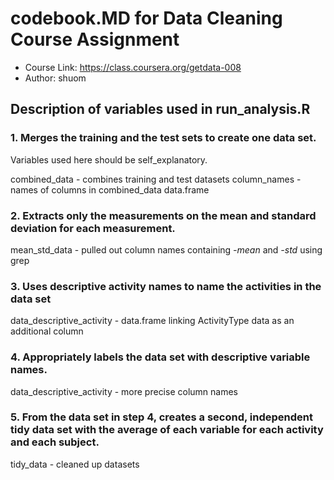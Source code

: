 # codebook.MD for Data Cleaning Course Assignment

* Course Link: https://class.coursera.org/getdata-008
* Author: shuom

## Description of variables used in run_analysis.R

### 1. Merges the training and the test sets to create one data set.

  Variables used here should be self_explanatory.
  
  combined_data - combines training and test datasets
  column_names  - names of columns in combined_data data.frame


### 2. Extracts only the measurements on the mean and standard deviation for each measurement.

  mean_std_data - pulled out column names containing *-mean* and *-std* using grep

### 3. Uses descriptive activity names to name the activities in the data set

  data_descriptive_activity - data.frame linking ActivityType data as an additional column 
  
### 4. Appropriately labels the data set with descriptive variable names. 

  data_descriptive_activity - more precise column names

### 5. From the data set in step 4, creates a second, independent tidy data set with the average of each variable for each activity and each subject.

  tidy_data - cleaned up datasets
